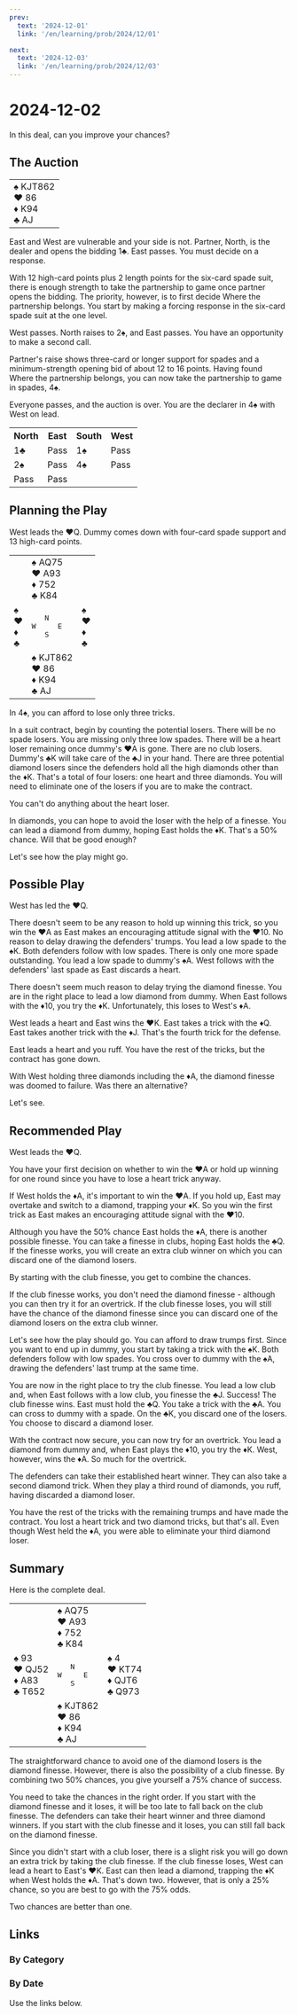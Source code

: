 ```yaml
---
prev:
  text: '2024-12-01'
  link: '/en/learning/prob/2024/12/01'

next:
  text: '2024-12-03'
  link: '/en/learning/prob/2024/12/03'
---
```


# 2024-12-02

In this deal, can you improve your chances?

<Badge type="warning" text="Play"/>

## The Auction

<table class="hand">
	<tr>
		<td>♠ KJT862<br>♥ 86<br>♦ K94<br>♣ AJ</td>
	</tr>
</table>

East and West are vulnerable and your side is not. Partner, North, is the dealer and opens the bidding 1♣. East passes. You must decide on a response.

With 12 high-card points plus 2 length points for the six-card spade suit, there is enough strength to take the partnership to game once partner opens the bidding. The priority, however, is to first decide Where the partnership belongs. You start by making a forcing response in the six-card spade suit at the one level.

West passes. North raises to 2♠, and East passes. You have an opportunity to make a second call.

Partner's raise shows three-card or longer support for spades and a minimum-strength opening bid of about 12 to 16 points. Having found Where the partnership belongs, you can now take the partnership to game in spades, 4♠.

Everyone passes, and the auction is over. You are the declarer in 4♠ with West on lead.

<table class="auction">
	<tr>
		<th>North</th>
		<th>East</th>
		<th>South</th>
		<th>West</th>
	</tr>
	<tr>
		<td>1♣</td>
		<td>Pass</td>
		<td>1♠</td>
		<td>Pass</td>
	</tr>
	<tr>
		<td>2♠</td>
		<td>Pass</td>
		<td>4♠</td>
		<td>Pass</td>
	</tr>
	<tr>
		<td>Pass</td>
		<td>Pass</td>
		<td></td>
		<td></td>
	</tr>
</table>

## Planning the Play

West leads the ♥Q. Dummy comes down with four-card spade support and 13 high-card points.

<table class="deal">
	<tr>
		<td></td>
		<td>♠ AQ75<br>♥ A93<br>♦ 752<br>♣ K84</td>
		<td></td>
	</tr>
	<tr>
		<td>♠ <br>♥ <br>♦ <br>♣ </td>
		<td><pre>   N<br>W     E<br>   S</pre></td>
		<td>♠ <br>♥ <br>♦ <br>♣ </td>
	</tr>
	<tr>
		<td></td>
		<td>♠ KJT862<br>♥ 86<br>♦ K94<br>♣ AJ</td>
		<td></td>
	</tr>
</table>

In 4♠, you can afford to lose only three tricks.

In a suit contract, begin by counting the potential losers. There will be no spade losers. You are missing only three low spades. There will be a heart loser remaining once dummy's ♥A is gone. There are no club losers. Dummy's ♣K will take care of the ♣J in your hand. There are three potential diamond losers since the defenders hold all the high diamonds other than the ♦K. That's a total of four losers: one heart and three diamonds. You will need to eliminate one of the losers if you are to make the contract.

You can't do anything about the heart loser.

In diamonds, you can hope to avoid the loser with the help of a finesse. You can lead a diamond from dummy, hoping East holds the ♦K. That's a 50% chance. Will that be good enough?

Let's see how the play might go.

## Possible Play

West has led the ♥Q.

There doesn't seem to be any reason to hold up winning this trick, so you win the ♥A as East makes an encouraging attitude signal with the ♥10. No reason to delay drawing the defenders' trumps. You lead a low spade to the ♠K. Both defenders follow with low spades. There is only one more spade outstanding. You lead a low spade to dummy's ♠A. West follows with the defenders' last spade as East discards a heart.

There doesn't seem much reason to delay trying the diamond finesse. You are in the right place to lead a low diamond from dummy. When East follows with the ♦10, you try the ♦K. Unfortunately, this loses to West's ♦A.

West leads a heart and East wins the ♥K. East takes a trick with the ♦Q. East takes another trick with the ♦J. That's the fourth trick for the defense.

East leads a heart and you ruff. You have the rest of the tricks, but the contract has gone down.

With West holding three diamonds including the ♦A, the diamond finesse was doomed to failure. Was there an alternative?

Let's see.

## Recommended Play

West leads the ♥Q.

You have your first decision on whether to win the ♥A or hold up winning for one round since you have to lose a heart trick anyway.

If West holds the ♦A, it's important to win the ♥A. If you hold up, East may overtake and switch to a diamond, trapping your ♦K. So you win the first trick as East makes an encouraging attitude signal with the ♥10.

Although you have the 50% chance East holds the ♦A, there is another possible finesse. You can take a finesse in clubs, hoping East holds the ♣Q. If the finesse works, you will create an extra club winner on which you can discard one of the diamond losers.

By starting with the club finesse, you get to combine the chances.

If the club finesse works, you don't need the diamond finesse - although you can then try it for an overtrick. If the club finesse loses, you will still have the chance of the diamond finesse since you can discard one of the diamond losers on the extra club winner.

Let's see how the play should go. You can afford to draw trumps first. Since you want to end up in dummy, you start by taking a trick with the ♠K. Both defenders follow with low spades. You cross over to dummy with the ♠A, drawing the defenders' last trump at the same time.

You are now in the right place to try the club finesse. You lead a low club and, when East follows with a low club, you finesse the ♣J. Success! The club finesse wins. East must hold the ♣Q. You take a trick with the ♣A. You can cross to dummy with a spade. On the ♣K, you discard one of the losers. You choose to discard a diamond loser.

With the contract now secure, you can now try for an overtrick. You lead a diamond from dummy and, when East plays the ♦10, you try the ♦K. West, however, wins the ♦A. So much for the overtrick.

The defenders can take their established heart winner. They can also take a second diamond trick. When they play a third round of diamonds, you ruff, having discarded a diamond loser.

You have the rest of the tricks with the remaining trumps and have made the contract. You lost a heart trick and two diamond tricks, but that's all. Even though West held the ♦A, you were able to eliminate your third diamond loser.

## Summary

Here is the complete deal.

<table class="deal">
	<tr>
		<td></td>
		<td>♠ AQ75<br>♥ A93<br>♦ 752<br>♣ K84</td>
		<td></td>
	</tr>
	<tr>
		<td>♠ 93<br>♥ QJ52<br>♦ A83<br>♣ T652</td>
		<td><pre>   N<br>W     E<br>   S</pre></td>
		<td>♠ 4<br>♥ KT74<br>♦ QJT6<br>♣ Q973</td>
	</tr>
	<tr>
		<td></td>
		<td>♠ KJT862<br>♥ 86<br>♦ K94<br>♣ AJ</td>
		<td></td>
	</tr>
</table>

The straightforward chance to avoid one of the diamond losers is the diamond finesse. However, there is also the possibility of a club finesse. By combining two 50% chances, you give yourself a 75% chance of success.

You need to take the chances in the right order. If you start with the diamond finesse and it loses, it will be too late to fall back on the club finesse. The defenders can take their heart winner and three diamond winners. If you start with the club finesse and it loses, you can still fall back on the diamond finesse.

Since you didn't start with a club loser, there is a slight risk you will go down an extra trick by taking the club finesse. If the club finesse loses, West can lead a heart to East's ♥K. East can then lead a diamond, trapping the ♦K when West holds the ♦A. That's down two. However, that is only a 25% chance, so you are best to go with the 75% odds.

Two chances are better than one.

## Links

[<Badge type="tip" text="Go to Practice"/>](/en/practice/prob/2024/12/02)

### By Category

[<Badge type="tip" text="<--"/>](/en/learning/prob/2024/11/30)
[<Badge type="tip" text="Calendar"/>](/en/learning/calendar/2024/12)
[<Badge type="tip" text="-->"/>](/en/learning/prob/2024/12/05)

### By Date

Use the links below.